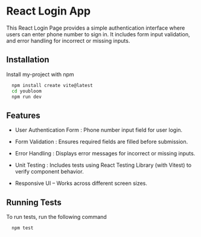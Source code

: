 
# React Login App

This React Login Page provides a simple authentication interface where users can enter phone number to sign in. It includes form input validation, and error handling for incorrect or missing inputs. 


## Installation

Install my-project with npm

```bash
  npm install create vite@latest
  cd youbloom
  npm run dev
```
    
## Features

- User Authentication Form : Phone number input field for user login.
- Form Validation : Ensures required fields are filled before submission.
- Error Handling : Displays error messages for incorrect or missing inputs.
- Unit Testing : Includes tests using React Testing Library (with Vitest) to verify component behavior.

- Responsive UI – Works across different screen sizes.


## Running Tests

To run tests, run the following command

```bash
  npm test
```

